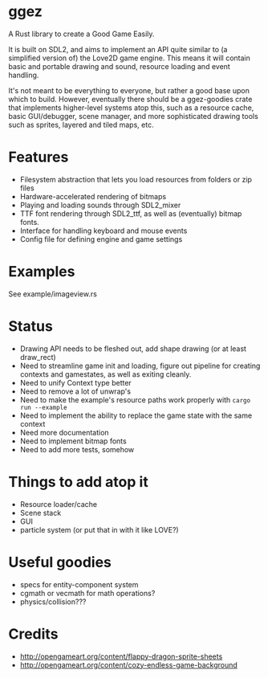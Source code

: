 # ggez

A Rust library to create a Good Game Easily.

It is built on SDL2, and aims to implement an API quite similar to (a simplified version of) the Love2D game
engine.  This means it will contain basic and portable drawing and sound, resource loading and event handling.

It's not meant to be everything to everyone, but rather a good base upon which to build.  However, eventually
there should be a ggez-goodies crate that implements higher-level systems atop this, such as a resource cache,
basic GUI/debugger, scene manager, and more sophisticated drawing tools such as sprites, layered and tiled maps,
etc.


# Features

* Filesystem abstraction that lets you load resources from folders or zip files
* Hardware-accelerated rendering of bitmaps
* Playing and loading sounds through SDL2_mixer
* TTF font rendering through SDL2_ttf, as well as (eventually) bitmap fonts.
* Interface for handling keyboard and mouse events
* Config file for defining engine and game settings

# Examples

See example/imageview.rs

# Status

* Drawing API needs to be fleshed out, add shape drawing (or at least draw_rect)
* Need to streamline game init and loading, figure out pipeline for creating contexts and
gamestates, as well as exiting cleanly.
* Need to unify Context type better
* Need to remove a lot of unwrap's
* Need to make the example's resource paths work properly with `cargo run --example`
* Need to implement the ability to replace the game state with the same context
* Need more documentation
* Need to implement bitmap fonts
* Need to add more tests, somehow

# Things to add atop it

* Resource loader/cache
* Scene stack
* GUI
* particle system (or put that in with it like LOVE?)

# Useful goodies

* specs for entity-component system
* cgmath or vecmath for math operations?
* physics/collision???

# Credits

* http://opengameart.org/content/flappy-dragon-sprite-sheets
* http://opengameart.org/content/cozy-endless-game-background
